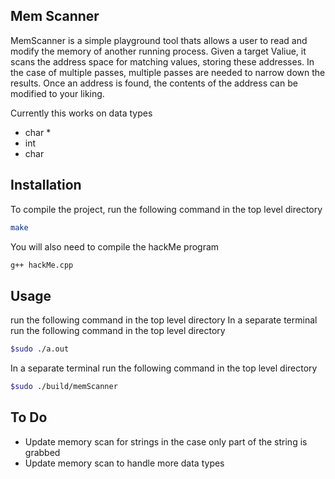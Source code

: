 ## Mem Scanner

MemScanner is a simple playground tool thats allows a user to read and modify the memory of another running process.
Given a target Valiue, it scans the address space for matching values, storing these addresses. In the case of multiple passes, 
multiple passes are needed to narrow down the results. Once an address is found, the contents of the address can be modified to your liking.

Currently this works on data types
- char *
- int
- char

## Installation

To compile the project, run the following command in the top level directory
```sh
make
```
You will also need to compile the hackMe program
```sh
g++ hackMe.cpp
```

## Usage
run the following command in the top level directory
In a separate terminal run the following command in the top level directory
```sh
$sudo ./a.out
```

In a separate terminal run the following command in the top level directory
```sh
$sudo ./build/memScanner
```

## To Do
- Update memory scan for strings in the case only part of the string is grabbed
- Update memory scan to handle more data types